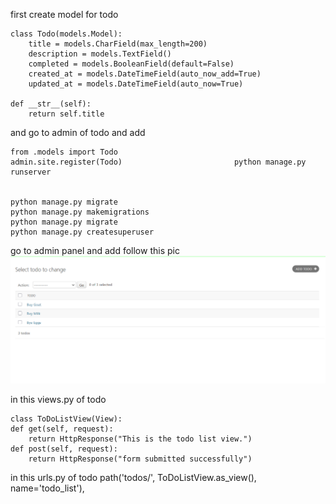 first create model for todo 

    class Todo(models.Model):
        title = models.CharField(max_length=200)
        description = models.TextField()
        completed = models.BooleanField(default=False)
        created_at = models.DateTimeField(auto_now_add=True)
        updated_at = models.DateTimeField(auto_now=True)
        
    def __str__(self):
        return self.title

and go to admin of todo and add

    from .models import Todo
    admin.site.register(Todo)                         python manage.py runserver   


    python manage.py migrate
    python manage.py makemigrations 
    python manage.py migrate
    python manage.py createsuperuser


go to admin panel and add follow this pic
![alt text](image-1.png)


in this views.py of todo

    class ToDoListView(View):
    def get(self, request):
        return HttpResponse("This is the todo list view.")
    def post(self, request):
        return HttpResponse("form submitted successfully")


in this urls.py of todo 
     path('todos/', ToDoListView.as_view(), name='todo_list'),       